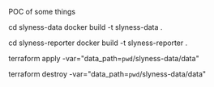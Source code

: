 POC of some things

cd slyness-data 
docker build -t slyness-data .

cd slyness-reporter
docker build -t slyness-reporter .

terraform apply -var="data_path=`pwd`/slyness-data/data"

 terraform destroy -var="data_path=`pwd`/slyness-data/data"
